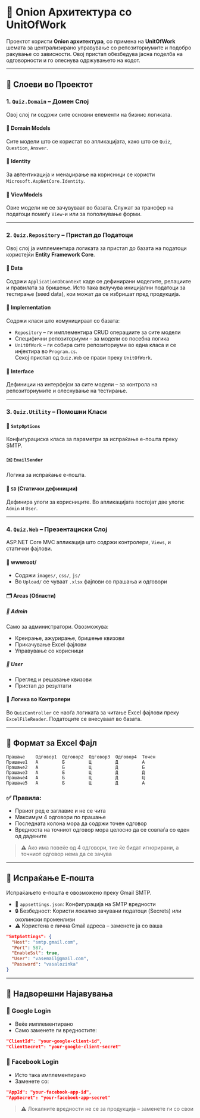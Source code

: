 # 🧅 Onion Архитектура со UnitOfWork

Проектот користи **Onion архитектура**, со примена на **UnitOfWork** шемата за централизирано управување со репозиториумите и подобро ракување со зависности. Овој пристап обезбедува јасна поделба на одговорности и го олеснува одржувањето на кодот.

---

## 📁 Слоеви во Проектот

### 1. `Quiz.Domain` – Домен Слој

Овој слој ги содржи сите основни елементи на бизнис логиката.

#### 🔹 Domain Models  
Сите модели што се користат во апликацијата, како што се `Quiz`, `Question`, `Answer`.

#### 🔹 Identity  
За автентикација и менаџирање на корисници се користи `Microsoft.AspNetCore.Identity`.

#### 🔹 ViewModels  
Овие модели не се зачувуваат во базата. Служат за трансфер на податоци помеѓу `View`-и или за пополнување форми.

---

### 2. `Quiz.Repository` – Пристап до Податоци

Овој слој ја имплементира логиката за пристап до базата на податоци користејќи **Entity Framework Core**.

#### 🔸 Data  
Содржи `ApplicationDbContext` каде се дефинирани моделите, релациите и правилата за бришење. Исто така вклучува иницијални податоци за тестирање (seed data), кои можат да се избришат пред продукција.

#### 🔸 Implementation  
Содржи класи што комуницираат со базата:

- `Repository` – ги имплементира CRUD операциите за сите модели  
- Специфични репозиториуми – за модели со посебна логика  
- `UnitOfWork` – ги собира сите репозиториуми во една класа и се инјектира во `Program.cs`.  
  Секој пристап од `Quiz.Web` се прави преку `UnitOfWork`.

#### 🔸 Interface  
Дефиниции на интерфејси за сите модели – за контрола на репозиториумите и олеснување на тестирање.

---

### 3. `Quiz.Utility` – Помошни Класи

#### 📧 `SmtpOptions`  
Конфигурациска класа за параметри за испраќање е-пошта преку SMTP.

#### ✉️ `EmailSender`  
Логика за испраќање е-пошта.

#### 🔐 `SD` (Статички дефиниции)  
Дефинира улоги за корисниците. Во апликацијата постојат две улоги: `Admin` и `User`.

---

### 4. `Quiz.Web` – Презентациски Слој

ASP.NET Core MVC апликација што содржи контролери, `Views`, и статички фајлови.

#### 📂 wwwroot/  

- Содржи `images/`, `css/`, `js/`  
- Во `Upload/` се чуваат `.xlsx` фајлови со прашања и одговори

#### 🗂️ Areas (Области)

##### 🔸 Admin  
Само за администратори. Овозможува:  
- Креирање, ажурирање, бришење квизови  
- Прикачување Excel фајлови  
- Управување со корисници

##### 🔹 User  
- Преглед и решавање квизови  
- Пристап до резултати

#### 📌 Логика во Контролери

Во `QuizController` се наоѓа логиката за читање Excel фајлови преку `ExcelFileReader`. Податоците се внесуваат во базата.

---

## 📄 Формат за Excel Фајл

```plaintext
Прашање    Одговор1  Одговор2  Одговор3  Одговор4  Точен
Прашање1   А         Б         Ц         Д         А
Прашање2   А         Б         Ц         Д         Б
Прашање3   А         Б         Ц         Д         Д
Прашање4   А         Б         Ц         Д         Ц
Прашање5   А         Б         Ц         Д         А
```

### ✅ Правила:

- Првиот ред е заглавие и не се чита  
- Максимум 4 одговори по прашање  
- Последната колона мора да содржи точен одговор  
- Вредноста на точниот одговор мора целосно да се совпаѓа со еден од дадените

> ⚠️ Ако има повеќе од 4 одговори, тие ќе бидат игнорирани, а точниот одговор нема да се зачува

---

## 📧 Испраќање Е-пошта

Испраќањето е-пошта е овозможено преку Gmail SMTP.

- 📁 `appsettings.json`: Конфигурација на SMTP вредности  
- 🔒 Безбедност: Користи локално зачувани податоци (Secrets) или околински променливи  
- ⚠️ Користена е лична Gmail адреса – заменете ја со ваша

```json
"SmtpSettings": {
  "Host": "smtp.gmail.com",
  "Port": 587,
  "EnableSsl": true,
  "User": "vasemail@gmail.com",
  "Password": "vasalozinka"
}
```

---

## 🔐 Надворешни Најавувања

### 🔑 Google Login  
- Веќе имплементирано  
- Само заменете ги вредностите:

```json
"ClientId": "your-google-client-id",
"ClientSecret": "your-google-client-secret"
```

### 📘 Facebook Login  
- Исто така имплементирано  
- Заменете со:

```json
"AppId": "your-facebook-app-id",
"AppSecret": "your-facebook-app-secret"
```

> ⚠️ Локалните вредности не се за продукција – заменете ги со свои
